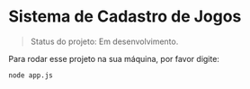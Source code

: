<h1>Sistema de Cadastro de Jogos</h1>

>Status do projeto: Em desenvolvimento.

 Para rodar esse projeto na sua máquina, por favor digite:

```
node app.js
```
